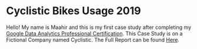 # Cyclistic Bikes Usage 2019
Hello! My name is Maahir and this is my first case study after completing my [Google Data Analytics Professional Certification](https://www.coursera.org/account/accomplishments/professional-cert/P75T8EH8PWD4).
This Case Study is on a Fictional Company named Cyclistic.
The Full Report can be found [Here](https://github.com/codemaahir/cyclistic/blob/master/Cyclistic_Bikes_Usage_2019_Report.pdf).
